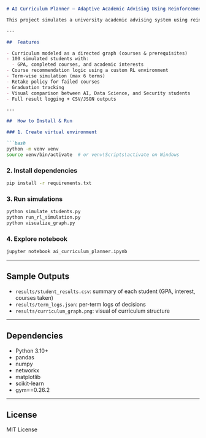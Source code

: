 ````md
# AI Curriculum Planner – Adaptive Academic Advising Using Reinforcement Learning

This project simulates a university academic advising system using reinforcement learning (RL) and curriculum graph modeling. It generates personalized course recommendations for 100 students based on interests, GPA, and prerequisite constraints.

---

##  Features

- Curriculum modeled as a directed graph (courses & prerequisites)
- 100 simulated students with:
  - GPA, completed courses, and academic interests
- Course recommendation logic using a custom RL environment
- Term-wise simulation (max 6 terms)
- Retake policy for failed courses
- Graduation tracking
- Visual comparison between AI, Data Science, and Security students
- Full result logging + CSV/JSON outputs

---

##  How to Install & Run

### 1. Create virtual environment

```bash
python -m venv venv
source venv/bin/activate  # or venv\Scripts\activate on Windows
````

### 2. Install dependencies

```bash
pip install -r requirements.txt
```

### 3. Run simulations

```bash
python simulate_students.py
python run_rl_simulation.py
python visualize_graph.py
```

### 4. Explore notebook

```bash
jupyter notebook ai_curriculum_planner.ipynb
```

---

##  Sample Outputs

* `results/student_results.csv`: summary of each student (GPA, interest, courses taken)
* `results/term_logs.json`: per-term logs of decisions
* `results/curriculum_graph.png`: visual of curriculum structure

---

##  Dependencies

* Python 3.10+
* pandas
* numpy
* networkx
* matplotlib
* scikit-learn
* gym==0.26.2

---

##  License

MIT License